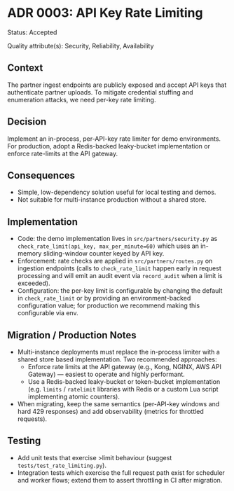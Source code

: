 # ADR 0003: API Key Rate Limiting

Status: Accepted

Quality attribute(s): Security, Reliability, Availability

Context
-------
The partner ingest endpoints are publicly exposed and accept API keys that
authenticate partner uploads. To mitigate credential stuffing and enumeration
attacks, we need per-key rate limiting.

Decision
--------
Implement an in-process, per-API-key rate limiter for demo environments. For
production, adopt a Redis-backed leaky-bucket implementation or enforce
rate-limits at the API gateway.

Consequences
------------
- Simple, low-dependency solution useful for local testing and demos.
- Not suitable for multi-instance production without a shared store.

Implementation
--------------
- Code: the demo implementation lives in `src/partners/security.py` as
	`check_rate_limit(api_key, max_per_minute=60)` which uses an in-memory
	sliding-window counter keyed by API key.
- Enforcement: rate checks are applied in `src/partners/routes.py` on
	ingestion endpoints (calls to `check_rate_limit` happen early in request
	processing and will emit an audit event via `record_audit` when a
	limit is exceeded).
- Configuration: the per-key limit is configurable by changing the default
	in `check_rate_limit` or by providing an environment-backed configuration
	value; for production we recommend making this configurable via env.

Migration / Production Notes
---------------------------
- Multi-instance deployments must replace the in-process limiter with a
	shared store based implementation. Two recommended approaches:
	- Enforce rate limits at the API gateway (e.g., Kong, NGINX, AWS API
		Gateway) — easiest to operate and highly performant.
	- Use a Redis-backed leaky-bucket or token-bucket implementation (e.g.
		`limits` / `ratelimit` libraries with Redis or a custom Lua script
		implementing atomic counters).
- When migrating, keep the same semantics (per-API-key windows and hard
	429 responses) and add observability (metrics for throttled requests).

Testing
-------
- Add unit tests that exercise >limit behaviour (suggest `tests/test_rate_limiting.py`).
- Integration tests which exercise the full request path exist for scheduler
	and worker flows; extend them to assert throttling in CI after migration.
